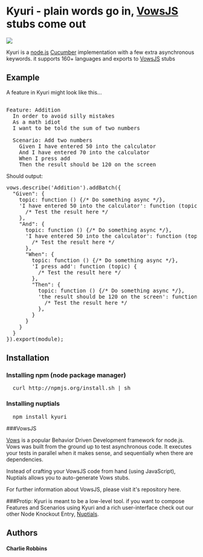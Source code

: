 
# Kyuri - plain words go in, [VowsJS][3] stubs come out

<img src = "http://imgur.com/I6j9h.gif" border="0">

Kyuri is a [node.js][1] [Cucumber][0] implementation with a few extra asynchronous keywords. it supports 160+ languages and exports to [VowsJS][3] stubs

## Example

A feature in Kyuri might look like this...

<pre>  
Feature: Addition
  In order to avoid silly mistakes
  As a math idiot
  I want to be told the sum of two numbers

  Scenario: Add two numbers
    Given I have entered 50 into the calculator
    And I have entered 70 into the calculator
    When I press add
    Then the result should be 120 on the screen
</pre>

Should output:

<pre>
vows.describe('Addition').addBatch({
  "Given": {
    topic: function () {/* Do something async */},
    'I have entered 50 into the calculator': function (topic) {
      /* Test the result here */
    },
    "And": {
      topic: function () {/* Do something async */},
      'I have entered 50 into the calculator': function (topic) {
        /* Test the result here */
      },
      "When": {
        topic: function () {/* Do something async */},
        'I press add': function (topic) {
          /* Test the result here */
        },
        "Then": {
          topic: function () {/* Do something async */},
          'the result should be 120 on the screen': function (topic) {
            /* Test the result here */
          },
        }
      }
    }
  }      
}).export(module);
</pre>


## Installation

### Installing npm (node package manager)
<pre>
  curl http://npmjs.org/install.sh | sh
</pre>

### Installing nuptials
<pre>
  npm install kyuri
</pre>

###VowsJS

[Vows][3]  is a popular Behavior Driven Development framework for node.js. Vows was built from the ground up to test asynchronous code. It executes your tests in parallel when it makes sense, and sequentially when there are dependencies.

Instead of crafting your VowsJS code from hand (using JavaScript), Nuptials allows you to auto-generate Vows stubs. 

For further information about VowsJS, please visit it's repository here.

###Protip: 
Kyuri is meant to be a low-level tool. if you want to compose Features and Scenarios using Kyuri and a rich user-interface check out our other Node Knockout Entry, [Nuptials][2].


## Authors
#### Charlie Robbins

[0]: http://cukes.info "Cucumber"
[1]: http://nodejs.org "node.js"
[2]: http://github.com/nodejitsu/nuptials "Nuptials"
[3]: http://vowsjs.org "VowsJs"

